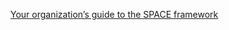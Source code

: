 [Your organization’s guide to the SPACE framework](https://www.swarmia.com/blog/space-framework/?utm_term=space%20productivity&utm_campaign=SRH-SPACE-ANZ-EN&utm_source=adwords&utm_medium=ppc&hsa_acc=6644081770&hsa_cam=19643105953&hsa_grp=145044306959&hsa_ad=646939742387&hsa_src=g&hsa_tgt=kwd-1949610128781&hsa_kw=space%20productivity&hsa_mt=e&hsa_net=adwords&hsa_ver=3&gad_source=1&gclid=EAIaIQobChMIwZHH1q_NggMVLV0PAh0A0Qv6EAAYASAAEgI7M_D_BwE)


